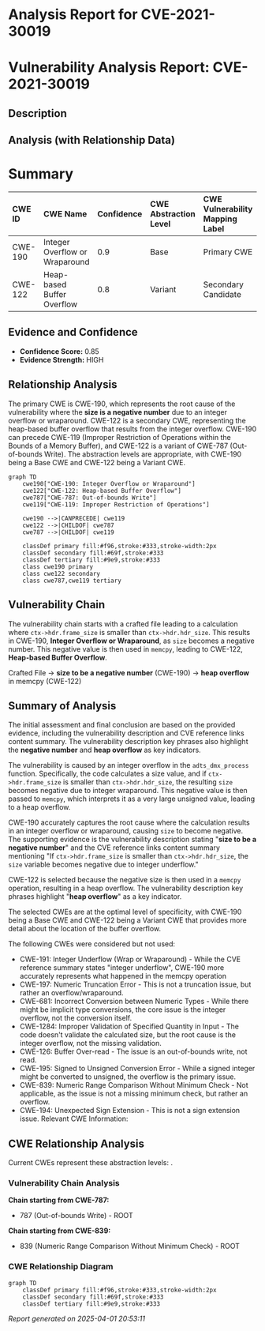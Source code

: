 # Analysis Report for CVE-2021-30019

# Vulnerability Analysis Report: CVE-2021-30019

## Description



## Analysis (with Relationship Data)

# Summary
| CWE ID  | CWE Name                                        | Confidence | CWE Abstraction Level | CWE Vulnerability Mapping Label | CWE-Vulnerability Mapping Notes |
| :------- | :---------------------------------------------- | :--------- | :-------------------- | :------------------------------ | :------------------------------ |
| CWE-190 | Integer Overflow or Wraparound                  | 0.9        | Base                  | Primary CWE                     | Allowed                       |
| CWE-122 | Heap-based Buffer Overflow                      | 0.8        | Variant               | Secondary Candidate             | Allowed                       |

## Evidence and Confidence

*   **Confidence Score:** 0.85
*   **Evidence Strength:** HIGH

## Relationship Analysis
The primary CWE is CWE-190, which represents the root cause of the vulnerability where the **size is a negative number** due to an integer overflow or wraparound. CWE-122 is a secondary CWE, representing the heap-based buffer overflow that results from the integer overflow. CWE-190 can precede CWE-119 (Improper Restriction of Operations within the Bounds of a Memory Buffer), and CWE-122 is a variant of CWE-787 (Out-of-bounds Write). The abstraction levels are appropriate, with CWE-190 being a Base CWE and CWE-122 being a Variant CWE.

```mermaid
graph TD
    cwe190["CWE-190: Integer Overflow or Wraparound"]
    cwe122["CWE-122: Heap-based Buffer Overflow"]
    cwe787["CWE-787: Out-of-bounds Write"]
    cwe119["CWE-119: Improper Restriction of Operations"]

    cwe190 -->|CANPRECEDE| cwe119
    cwe122 -->|CHILDOF| cwe787
    cwe787 -->|CHILDOF| cwe119

    classDef primary fill:#f96,stroke:#333,stroke-width:2px
    classDef secondary fill:#69f,stroke:#333
    classDef tertiary fill:#9e9,stroke:#333
    class cwe190 primary
    class cwe122 secondary
    class cwe787,cwe119 tertiary
```

## Vulnerability Chain
The vulnerability chain starts with a crafted file leading to a calculation where `ctx->hdr.frame_size` is smaller than `ctx->hdr.hdr_size`. This results in CWE-190, **Integer Overflow or Wraparound**, as `size` becomes a negative number. This negative value is then used in `memcpy`, leading to CWE-122, **Heap-based Buffer Overflow**.

Crafted File ->  **size to be a negative number** (CWE-190) -> **heap overflow** in memcpy (CWE-122)

## Summary of Analysis
The initial assessment and final conclusion are based on the provided evidence, including the vulnerability description and CVE reference links content summary. The vulnerability description key phrases also highlight the **negative number** and **heap overflow** as key indicators.

The vulnerability is caused by an integer overflow in the `adts_dmx_process` function. Specifically, the code calculates a size value, and if `ctx->hdr.frame_size` is smaller than `ctx->hdr.hdr_size`, the resulting `size` becomes negative due to integer wraparound. This negative value is then passed to `memcpy`, which interprets it as a very large unsigned value, leading to a heap overflow.

CWE-190 accurately captures the root cause where the calculation results in an integer overflow or wraparound, causing `size` to become negative. The supporting evidence is the vulnerability description stating "**size to be a negative number**" and the CVE reference links content summary mentioning "If `ctx->hdr.frame_size` is smaller than `ctx->hdr.hdr_size`, the `size` variable becomes negative due to integer underflow."

CWE-122 is selected because the negative size is then used in a `memcpy` operation, resulting in a heap overflow. The vulnerability description key phrases highlight "**heap overflow**" as a key indicator.

The selected CWEs are at the optimal level of specificity, with CWE-190 being a Base CWE and CWE-122 being a Variant CWE that provides more detail about the location of the buffer overflow.

The following CWEs were considered but not used:

*   CWE-191: Integer Underflow (Wrap or Wraparound) - While the CVE reference summary states "integer underflow", CWE-190 more accurately represents what happened in the memcpy operation
*   CWE-197: Numeric Truncation Error - This is not a truncation issue, but rather an overflow/wraparound.
*   CWE-681: Incorrect Conversion between Numeric Types - While there might be implicit type conversions, the core issue is the integer overflow, not the conversion itself.
*   CWE-1284: Improper Validation of Specified Quantity in Input - The code doesn't validate the calculated size, but the root cause is the integer overflow, not the missing validation.
*   CWE-126: Buffer Over-read - The issue is an out-of-bounds write, not read.
*   CWE-195: Signed to Unsigned Conversion Error - While a signed integer might be converted to unsigned, the overflow is the primary issue.
*   CWE-839: Numeric Range Comparison Without Minimum Check - Not applicable, as the issue is not a missing minimum check, but rather an overflow.
*   CWE-194: Unexpected Sign Extension - This is not a sign extension issue.
Relevant CWE Information:


## CWE Relationship Analysis

Current CWEs represent these abstraction levels: .


### Vulnerability Chain Analysis

**Chain starting from CWE-787:**
- 787 (Out-of-bounds Write) - ROOT


**Chain starting from CWE-839:**
- 839 (Numeric Range Comparison Without Minimum Check) - ROOT



### CWE Relationship Diagram

```mermaid
graph TD
    classDef primary fill:#f96,stroke:#333,stroke-width:2px
    classDef secondary fill:#69f,stroke:#333
    classDef tertiary fill:#9e9,stroke:#333
```



*Report generated on 2025-04-01 20:53:11*
